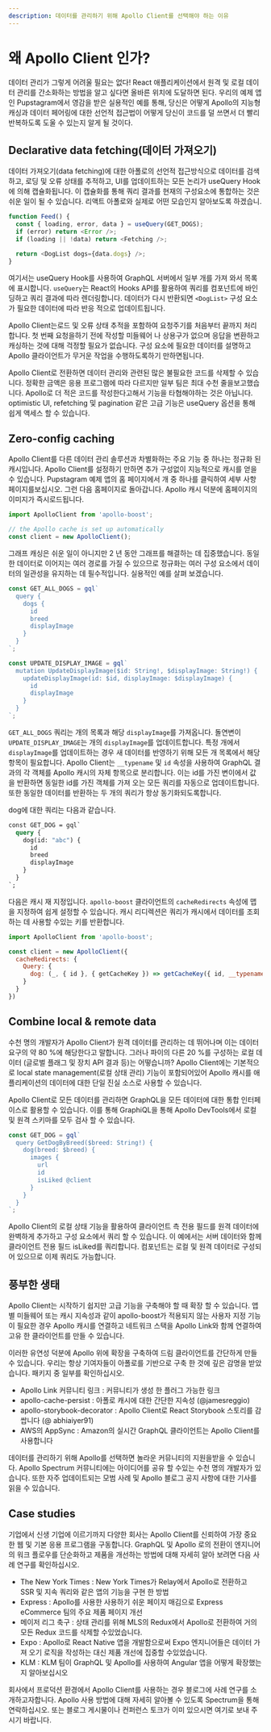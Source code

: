 ```yaml
---
description: 데이터를 관리하기 위해 Apollo Client를 선택해야 하는 이유
---
```


# 왜 Apollo Client 인가?

데이터 관리가 그렇게 어려울 필요는 없다! React 애플리케이션에서 원격 및 로컬 데이터 관리를 간소화하는 방법을 알고 싶다면 올바른 위치에 도달하면 된다. 우리의 예제 앱인 Pupstagram에서 영감을 받은 실용적인 예를 통해, 당신은 어떻게 Apollo의 지능형 캐싱과 데이터 페어링에 대한 선언적 접근법이 어떻게 당신이 코드를 덜 쓰면서 더 빨리 반복하도록 도울 수 있는지 알게 될 것이다.

## Declarative data fetching\(데이터 가져오기\)

데이터 가져오기\(data fetching\)에 대한 아폴로의 선언적 접근방식으로 데이터를 검색하고, 로딩 및 오류 상태를 추적하고, UI를 업데이트하는 모든 논리가 useQuery Hook에 의해 캡슐화됩니다. 이 캡슐화를 통해 쿼리 결과를 현재의 구성요소에 통합하는 것은 쉬운 일이 될 수 있습니다. 리액트 아폴로와 실제로 어떤 모습인지 알아보도록 하겠습니.

```javascript
function Feed() {
  const { loading, error, data } = useQuery(GET_DOGS);
  if (error) return <Error />;
  if (loading || !data) return <Fetching />;

  return <DogList dogs={data.dogs} />;
}
```

여기서는 useQuery Hook를 사용하여 GraphQL 서버에서 일부 개를 가져 와서 목록에 표시합니다. `useQuery`는 React의 Hooks API를 활용하여 쿼리를 컴포넌트에 바인딩하고 쿼리 결과에 따라 렌더링합니다. 데이터가 다시 반환되면 `<DogList>` 구성 요소가 필요한 데이터에 따라 반응 적으로 업데이트됩니다.

Apollo Client는로드 및 오류 상태 추적을 포함하여 요청주기를 처음부터 끝까지 처리합니다. 첫 번째 요청을하기 전에 작성할 미들웨어 나 상용구가 없으며 응답을 변환하고 캐싱하는 것에 대해 걱정할 필요가 없습니다. 구성 요소에 필요한 데이터를 설명하고 Apollo 클라이언트가 무거운 작업을 수행하도록하기 만하면됩니다.

Apollo Client로 전환하면 데이터 관리와 관련된 많은 불필요한 코드를 삭제할 수 있습니다. 정확한 금액은 응용 프로그램에 따라 다르지만 일부 팀은 최대 수천 줄을보고했습니다. Apollo로 더 적은 코드를 작성한다고해서 기능을 타협해야하는 것은 아닙니다. optimistic UI, refetching 및 pagination 같은 고급 기능은 useQuery 옵션을 통해 쉽게 액세스 할 수 있습니다.

## Zero-config caching

Apollo Client를 다른 데이터 관리 솔루션과 차별화하는 주요 기능 중 하나는 정규화 된 캐시입니다. Apollo Client를 설정하기 만하면 추가 구성없이 지능적으로 캐시를 얻을 수 있습니다. Pupstagram 예제 앱의 홈 페이지에서 개 중 하나를 클릭하여 세부 사항 페이지를보십시오. 그런 다음 홈페이지로 돌아갑니다. Apollo 캐시 덕분에 홈페이지의 이미지가 즉시로드됩니다.

```javascript
import ApolloClient from 'apollo-boost';

// the Apollo cache is set up automatically
const client = new ApolloClient();
```

그래프 캐싱은 쉬운 일이 아니지만 2 년 동안 그래프를 해결하는 데 집중했습니다. 동일한 데이터로 이어지는 여러 경로를 가질 수 있으므로 정규화는 여러 구성 요소에서 데이터의 일관성을 유지하는 데 필수적입니다. 실용적인 예를 살펴 보겠습니다.

```javascript
const GET_ALL_DOGS = gql`
  query {
    dogs {
      id
      breed
      displayImage
    }
  }
`;

const UPDATE_DISPLAY_IMAGE = gql`
  mutation UpdateDisplayImage($id: String!, $displayImage: String!) {
    updateDisplayImage(id: $id, displayImage: $displayImage) {
      id
      displayImage
    }
  }
`;
```

`GET_ALL_DOGS` 쿼리는 개의 목록과 해당 `displayImage`를 가져옵니다. 돌연변이 `UPDATE_DISPLAY_IMAGE`는 개의 `displayImage`를 업데이트합니다. 특정 개에서 `displayImage`를 업데이트하는 경우 새 데이터를 반영하기 위해 모든 개 목록에서 해당 항목이 필요합니다. Apollo Client는 `__typename` 및 `id` 속성을 사용하여 GraphQL 결과의 각 객체를 Apollo 캐시의 자체 항목으로 분리합니다. 이는 id를 가진 변이에서 값을 반환하면 동일한 id를 가진 객체를 가져 오는 모든 쿼리를 자동으로 업데이트합니다. 또한 동일한 데이터를 반환하는 두 개의 쿼리가 항상 동기화되도록합니다.

dog에 대한 쿼리는 다음과 같습니다.

```graphql
const GET_DOG = gql`
  query {
    dog(id: "abc") {
      id
      breed
      displayImage
    }
  }
`;
```

다음은 캐시 재 지정입니다. `apollo-boost` 클라이언트의 `cacheRedirects` 속성에 맵을 지정하여 쉽게 설정할 수 있습니다. 캐시 리디렉션은 쿼리가 캐시에서 데이터를 조회하는 데 사용할 수있는 키를 반환합니다.

```javascript
import ApolloClient from 'apollo-boost';

const client = new ApolloClient({
  cacheRedirects: {
    Query: {
      dog: (_, { id }, { getCacheKey }) => getCacheKey({ id, __typename: 'Dog' })
    }
  }
})
```

## Combine local & remote data

수천 명의 개발자가 Apollo Client가 원격 데이터를 관리하는 데 뛰어나며 이는 데이터 요구의 약 80 %에 해당한다고 말합니다. 그러나 파이의 다른 20 %를 구성하는 로컬 데이터 \(글로벌 플래그 및 장치 API 결과 등\)는 어떻습니까? Apollo Client에는 기본적으로 local state management\(로컬 상태 관리\) 기능이 포함되어있어 Apollo 캐시를 애플리케이션의 데이터에 대한 단일 진실 소스로 사용할 수 있습니다.

Apollo Client로 모든 데이터를 관리하면 GraphQL을 모든 데이터에 대한 통합 인터페이스로 활용할 수 있습니다. 이를 통해 GraphiQL을 통해 Apollo DevTools에서 로컬 및 원격 스키마를 모두 검사 할 수 있습니다.

```javascript
const GET_DOG = gql`
  query GetDogByBreed($breed: String!) {
    dog(breed: $breed) {
      images {
        url
        id
        isLiked @client
      }
    }
  }
`;
```

Apollo Client의 로컬 상태 기능을 활용하여 클라이언트 측 전용 필드를 원격 데이터에 완벽하게 추가하고 구성 요소에서 쿼리 할 수 있습니다. 이 예에서는 서버 데이터와 함께 클라이언트 전용 필드 isLiked를 쿼리합니다. 컴포넌트는 로컬 및 원격 데이터로 구성되어 있으므로 이제 쿼리도 가능합니다.

## 풍부한 생태

Apollo Client는 시작하기 쉽지만 고급 기능을 구축해야 할 때 확장 할 수 있습니다. 앱별 미들웨어 또는 캐시 지속성과 같이 apollo-boost가 적용되지 않는 사용자 지정 기능이 필요한 경우 Apollo 캐시를 연결하고 네트워크 스택을 Apollo Link와 함께 연결하여 고유 한 클라이언트를 만들 수 있습니다.

이러한 유연성 덕분에 Apollo 위에 확장을 구축하여 드림 클라이언트를 간단하게 만들 수 있습니다. 우리는 항상 기여자들이 아폴로를 기반으로 구축 한 것에 깊은 감명을 받았습니다. 패키지 중 일부를 확인하십시오.

* Apollo Link 커뮤니티 링크 : 커뮤니티가 생성 한 플러그 가능한 링크
* apollo-cache-persist : 아폴로 캐시에 대한 간단한 지속성 \(@jamesreggio\)
* apollo-storybook-decorator : Apollo Client로 React Storybook 스토리를 감 쌉니다 \(@ abhiaiyer91\)
* AWS의 AppSync : Amazon의 실시간 GraphQL 클라이언트는 Apollo Client를 사용합니다

데이터를 관리하기 위해 Apollo를 선택하면 놀라운 커뮤니티의 지원을받을 수 있습니다. Apollo Spectrum 커뮤니티에는 아이디어를 공유 할 수있는 수천 명의 개발자가 있습니다. 또한 자주 업데이트되는 모범 사례 및 Apollo 블로그 공지 사항에 대한 기사를 읽을 수 있습니다.

## Case studies

기업에서 신생 기업에 이르기까지 다양한 회사는 Apollo Client를 신뢰하여 가장 중요한 웹 및 기본 응용 프로그램을 구동합니다. GraphQL 및 Apollo 로의 전환이 엔지니어의 워크 플로우를 단순화하고 제품을 개선하는 방법에 대해 자세히 알아 보려면 다음 사례 연구를 확인하십시오.

* The New York Times : New York Times가 Relay에서 Apollo로 전환하고 SSR 및 지속 쿼리와 같은 앱의 기능을 구현 한 방법
* Express : Apollo를 사용한 사용하기 쉬운 페이지 매김으로 Express eCommerce 팀의 주요 제품 페이지 개선
* 메이저 리그 축구 : 상태 관리를 위해 MLS의 Redux에서 Apollo로 전환하여 거의 모든 Redux 코드를 삭제할 수있었습니다.
* Expo : Apollo로 React Native 앱을 개발함으로써 Expo 엔지니어들은 데이터 가져 오기 로직을 작성하는 대신 제품 개선에 집중할 수있었습니다.
* KLM : KLM 팀이 GraphQL 및 Apollo를 사용하여 Angular 앱을 어떻게 확장했는지 알아보십시오

회사에서 프로덕션 환경에서 Apollo Client를 사용하는 경우 블로그에 사례 연구를 소개하고자합니다. Apollo 사용 방법에 대해 자세히 알아볼 수 있도록 Spectrum을 통해 연락하십시오. 또는 블로그 게시물이나 컨퍼런스 토크가 이미 있으시면 여기로 보내 주시기 바랍니다.

